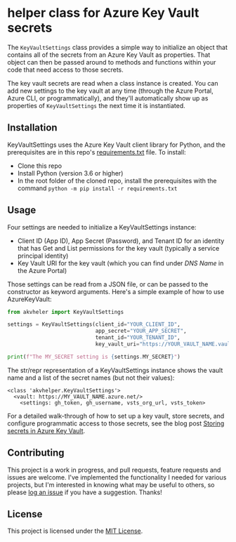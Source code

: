 # helper class for Azure Key Vault secrets

The ```KeyVaultSettings``` class provides a simple way to initialize an object that contains all of the secrets from an Azure Key Vault as properties. That object can then be passed around to methods and functions within your code that need access to those secrets.

The key vault secrets are read when a class instance is created. You can add new settings to the key vault at any time (through the Azure Portal, Azure CLI, or programmatically), and they'll automatically show up as properties of ```KeyVaultSettings``` the next time it is instantiated.

## Installation
KeyVaultSettings uses the Azure Key Vault client library for Python, and the prerequisites are in this repo's [requirements.txt](https://github.com/dmahugh/azure-key-vault/blob/master/requirements.txt) file. To install:

* Clone this repo
* Install Python (version 3.6 or higher)
* In the root folder of the cloned repo, install the prerequisites with the command ```python -m pip install -r requirements.txt```

## Usage
Four settings are needed to initialize a KeyVaultSettings instance:

* Client ID (App ID), App Secret (Password), and Tenant ID for an identity that has Get and List permissions for the key vault (typically a service principal identity)
* Key Vault URI for the key vault (which you can find under _DNS Name_ in the Azure Portal)

Those settings can be read from a JSON file, or can be passed to the constructor as keyword arguments. Here's a simple example of how to use AzureKeyVault:

```python
from akvheler import KeyVaultSettings

settings = KeyVaultSettings(client_id="YOUR_CLIENT_ID",
                            app_secret="YOUR_APP_SECRET",
                            tenant_id="YOUR_TENANT_ID",
                            key_vault_uri="https://YOUR_VAULT_NAME.vault.azure.net/")

print(f"The MY_SECRET setting is {settings.MY_SECRET}")
```

The str/repr representation of a KeyVaultSettings instance shows the vault name and a list of the secret names (but not their values):

```
<class 'akvhelper.KeyVaultSettings'>
  <vault: https://MY_VAULT_NAME.azure.net/>
    <settings: gh_token, gh_username, vsts_org_url, vsts_token>
```
For a detailed walk-through of how to set up a key vault, store secrets, and configure programmatic access to those secrets, see the blog post [Storing secrets in Azure Key Vault](https://www.dougmahugh.com/azure-key-vault/).

## Contributing
This project is a work in progress, and pull requests, feature requests and issues are welcome. I've implemented the functionality I needed for various projects, but I'm interested in knowing what may be useful to others, so please [log an issue](https://github.com/dmahugh/azure-key-vault/issues) if you have a suggestion. Thanks!

## License
This project is licensed under the [MIT License](https://github.com/dmahugh/azure-key-vault/blob/master/LICENSE).


